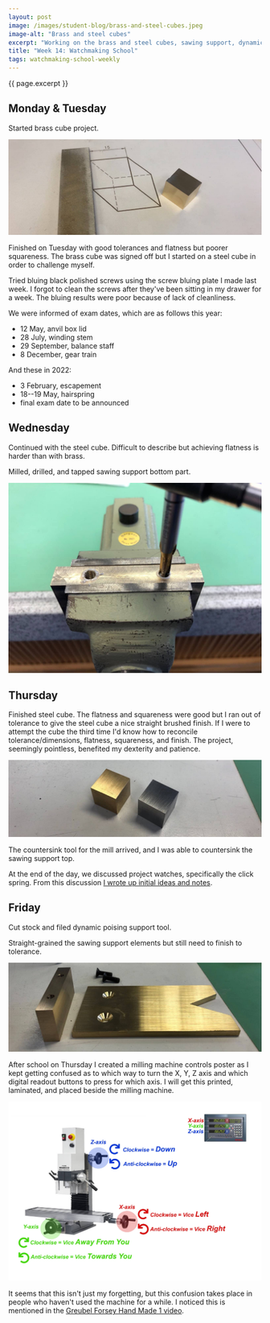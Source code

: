 ```yaml
---
layout: post
image: /images/student-blog/brass-and-steel-cubes.jpeg
image-alt: "Brass and steel cubes"
excerpt: "Working on the brass and steel cubes, sawing support, dynamic poising support, and discussing ideas for project watch."
title: "Week 14: Watchmaking School"
tags: watchmaking-school-weekly
---
```


{{ page.excerpt }}

## Monday & Tuesday
Started brass cube project.

![Work in progress brass cube](/images/student-blog/wip-brass-cube.jpeg)

Finished on Tuesday with good tolerances and flatness but poorer squareness. The brass cube was signed off but I started on a steel cube in order to challenge myself.

Tried bluing black polished screws using the screw bluing plate I made last week. I forgot to clean the screws after they've been sitting in my drawer for a week. The bluing results were poor because of lack of cleanliness.

We were informed of exam dates, which are as follows this year:
 - 12 May, anvil box lid
 - 28 July, winding stem
 - 29 September, balance staff
 - 8 December, gear train

And these in 2022:
 - 3 February, escapement
 - 18--19 May, hairspring
 - final exam date to be announced

## Wednesday
Continued with the steel cube. Difficult to describe but achieving flatness is harder than with brass.

Milled, drilled, and tapped sawing support bottom part.

![Tapping sawing support bottom](/images/student-blog/tapping-sawing-support-bottom.jpeg)

## Thursday
Finished steel cube. The flatness and squareness were good but I ran out of tolerance to give the steel cube a nice straight brushed finish. If I were to attempt the cube the third time I'd know how to reconcile tolerance/dimensions, flatness, squareness, and finish. The project, seemingly pointless, benefited my dexterity and patience.

![Brass and steel cubes](/images/student-blog/brass-and-steel-cubes.jpeg)

The countersink tool for the mill arrived, and I was able to countersink the sawing support top.

At the end of the day, we discussed project watches, specifically the click spring. From this discussion [I wrote up initial ideas and notes](/student-blog/project-watch-initial-ideas).

## Friday
Cut stock and filed dynamic poising support tool.

Straight-grained the sawing support elements but still need to finish to tolerance.

![Work in progress sawing support finishing](/images/student-blog/wip-sawing-support-finishing.jpeg)

After school on Thursday I created a milling machine controls poster as I kept getting confused as to which way to turn the X, Y, Z axis and which digital readout buttons to press for which axis. I will get this printed, laminated, and placed beside the milling machine.

![Milling machine controls poster](/images/student-blog/milling-machine-controls-poster.jpg)

It seems that this isn't just my forgetting, but this confusion takes place in people who haven't used the machine for a while. I noticed this is mentioned in the [Greubel Forsey Hand Made 1 video](https://www.youtube.com/watch?v=EogfBeSQ158).


